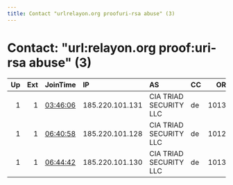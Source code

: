```yaml
---
title: Contact "urlrelayon.org proofuri-rsa abuse" (3)
---
```


# Contact: "url:relayon.org proof:uri-rsa abuse" (3)

|   Up |   Ext | JoinTime                                                                                              | IP              | AS                     | CC   |   ORp |   Dirp | OS    | Version   | Nickname    |   eFamMembers |
|-----:|------:|:------------------------------------------------------------------------------------------------------|:----------------|:-----------------------|:-----|------:|-------:|:------|:----------|:------------|--------------:|
|    1 |     1 | [03:46:06](https://nusenu.github.io/OrNetStats/w/relay/4F2DAB3E2C499C21D262C5D0ADAE22E5EEAF7941.html) | 185.220.101.131 | CIA TRIAD SECURITY LLC | de   | 10131 |      0 | Linux | 0.4.6.8   | relayon0131 |           127 |
|    1 |     1 | [06:40:58](https://nusenu.github.io/OrNetStats/w/relay/61D4FE05712A178E89284B2B794A5E5324853DCF.html) | 185.220.101.128 | CIA TRIAD SECURITY LLC | de   | 10128 |      0 | Linux | 0.4.6.8   | relayon0128 |           127 |
|    1 |     1 | [06:44:42](https://nusenu.github.io/OrNetStats/w/relay/54FB10A8ABCD6B0D46F032F4F2B5D57859F6B40A.html) | 185.220.101.130 | CIA TRIAD SECURITY LLC | de   | 10130 |      0 | Linux | 0.4.6.8   | relayon0130 |           127 |
